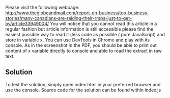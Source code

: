 Please visit the following webpage: http://www.theglobeandmail.com/report-on-business/top-business-stories/many-canadians-are-raiding-their-rrsps-just-to-get-by/article33949004/
You will notice that you cannot read this article in a regular fashion but article information is still accessible please find the easiest possible way to read it (less code as possible / pure JavaScript) and store in variable x. You can use DevTools in Chrome and play with its console. As in the screenshot in the PDF, you should be able to print out content of x variable directly to console and able to read the extract in raw text.

## Solution
To test the solution, simply open index.html in your preferred browser and use the console. Source code for the solution can be found within index.js
